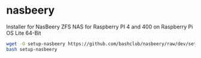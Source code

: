 # nasbeery
Installer for NasBeery ZFS NAS for Raspberry PI 4 and 400 on Raspberry Pi OS Lite 64-Bit

```bash
wget -O setup-nasbeery https://github.com/bashclub/nasbeery/raw/dev/setup-nasbeery
bash setup-nasbeery
```
